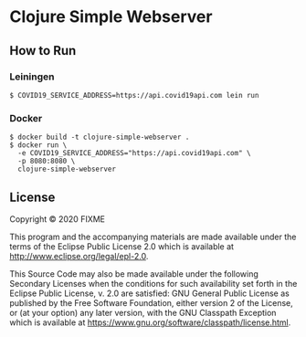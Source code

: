 # Clojure Simple Webserver

## How to Run
### Leiningen
```shell script
$ COVID19_SERVICE_ADDRESS=https://api.covid19api.com lein run
```
### Docker
```shell script
$ docker build -t clojure-simple-webserver .
$ docker run \
  -e COVID19_SERVICE_ADDRESS="https://api.covid19api.com" \
  -p 8080:8080 \
  clojure-simple-webserver
```

## License

Copyright © 2020 FIXME

This program and the accompanying materials are made available under the
terms of the Eclipse Public License 2.0 which is available at
http://www.eclipse.org/legal/epl-2.0.

This Source Code may also be made available under the following Secondary
Licenses when the conditions for such availability set forth in the Eclipse
Public License, v. 2.0 are satisfied: GNU General Public License as published by
the Free Software Foundation, either version 2 of the License, or (at your
option) any later version, with the GNU Classpath Exception which is available
at https://www.gnu.org/software/classpath/license.html.
